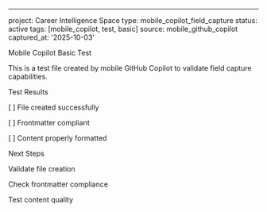---
project: Career Intelligence Space
type: mobile_copilot_field_capture
status: active
tags: [mobile_copilot, test, basic]
source: mobile_github_copilot
captured_at: '2025-10-03'

Mobile Copilot Basic Test

This is a test file created by mobile GitHub Copilot to validate field capture capabilities.

Test Results

[ ] File created successfully

[ ] Frontmatter compliant

[ ] Content properly formatted


Next Steps

Validate file creation

Check frontmatter compliance

Test content quality

